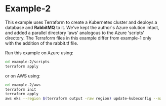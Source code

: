 # Example-2

This example uses Terraform to create a Kubernetes cluster and deploys a database and **RabbitMQ** to it. We've kept the author's Azure solution intact, and added a parallel directory
'aws' analogous to the Azure 'scripts' directory.   The Terraform files in this example differ from example-1 only with the addition of the rabbit.tf file.

Run this example on Azure using:

```bash
cd example-2/scripts
terraform apply
```

or on AWS using:

```bash
cd example-2/aws
terraform init
terraform apply
aws eks --region $(terraform output -raw region) update-kubeconfig --name $(terraform output -raw cluster_name) --profile microservices
```

